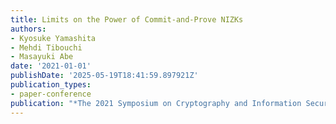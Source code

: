 ```yaml
---
title: Limits on the Power of Commit-and-Prove NIZKs
authors:
- Kyosuke Yamashita
- Mehdi Tibouchi
- Masayuki Abe
date: '2021-01-01'
publishDate: '2025-05-19T18:41:59.897921Z'
publication_types:
- paper-conference
publication: "*The 2021 Symposium on Cryptography and Information Security (SCIS'21)*"
---
```

